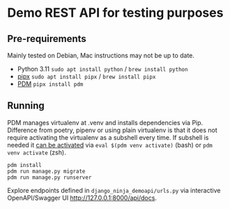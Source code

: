 # Demo REST API for testing purposes

## Pre-requirements
Mainly tested on Debian, Mac instructions may not be up to date.

- Python 3.11 `sudo apt install python` / `brew install python`
- [pipx](https://github.com/pypa/pipx) `sudo apt install pipx` / `brew install pipx`
- [PDM](https://pdm-project.org/) `pipx install pdm`

## Running
PDM manages virtualenv at .venv and installs dependencies via Pip. Difference from poetry, pipenv or using plain virtualenv is that it does not require activating the virtualenv as a subshell every time. If subshell is needed it [can be activated](https://pdm-project.org/latest/usage/venv/#activate-a-virtualenv) via `eval $(pdm venv activate)` (bash) or `pdm venv activate` (zsh).

```
pdm install
pdm run manage.py migrate
pdm run manage.py runserver
```

Explore endpoints defined in `django_ninja_demoapi/urls.py` via interactive OpenAPI/Swagger UI http://127.0.0.1:8000/api/docs.
